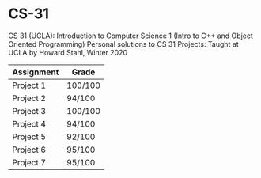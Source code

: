 # CS-31
CS 31 (UCLA): Introduction to Computer Science 1 (Intro to C++ and Object Oriented Programming)
Personal solutions to CS 31 Projects: Taught at UCLA by Howard Stahl, Winter 2020

| Assignment | Grade   |
|------------|---------|
| Project 1  | 100/100 |
| Project 2  | 94/100  |
| Project 3  | 100/100 |
| Project 4  | 94/100  |
| Project 5  | 92/100  |
| Project 6  | 95/100  |
| Project 7  | 95/100  |
